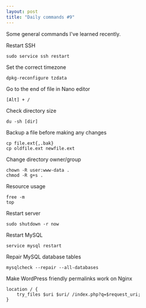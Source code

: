 ```yaml
---
layout: post
title: "Daily commands #9"
---
```


Some general commands I've learned recently.

<!--more-->

Restart SSH

```
sudo service ssh restart

```

Set the correct timezone

```
dpkg-reconfigure tzdata
```

Go to the end of file in Nano editor

```
[Alt] + /
```

Check directory size

```
du -sh [dir] 
```

Backup a file before making any changes

```
cp file.ext{,.bak}
cp oldfile.ext newfile.ext
```

Change directory owner/group

```
chown -R user:www-data .
chmod -R g+s .
```

Resource usage

```
free -m
top
```

Restart server

```
sudo shutdown -r now
```

Restart MySQL

```
service mysql restart
```

Repair MySQL database tables

```
mysqlcheck --repair --all-databases
```

Make WordPress friendly permalinks work on Nginx

```
location / { 
	try_files $uri $uri/ /index.php?q=$request_uri; 
}
```